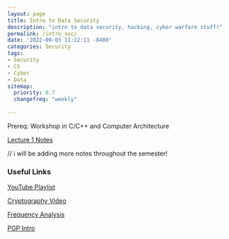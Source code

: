 ```yaml
---
layout: page
title: Intro to Data Security
description: "intro to data security, hacking, cyber warfare stuff!"
permalink: /intro_sec/
date: '2022-09-03 11:12:11 -0400'
categories: Security
tags:
- Security
- CS
- Cyber
- Data
sitemap:
  priority: 0.7
  changefreq: "weekly"
  
---
```


Prereq: Workshop in C/C++ and Computer Architecture

[Lecture 1 Notes](/static/post-image/Lesson1_Data.pdf)

// i will be adding more notes throughout the semester!

### Useful Links

[YouTube Playlist](https://www.youtube.com/playlist?list=PL9DdgseuDZgIRJSfMHG0GOHC4iM70pTQ1)


[Cryptography Video](https://www.youtube.com/watch?v=rfqOBzh-6j4)


[Frequency Analysis](https://inventwithpython.com/hacking/chapter20.html)


[PGP Intro](https://users.ece.cmu.edu/~adrian/630-f04/PGP-intro.html)